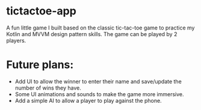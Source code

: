# tictactoe-app
A fun little game I built based on the classic tic-tac-toe game to practice my Kotlin and MVVM design pattern skills. The game can be played by 2 players.

# Future plans:
- Add UI to allow the winner to enter their name and save/update the number of wins they have.
- Some UI animations and sounds to make the game more immersive.
- Add a simple AI to allow a player to play against the phone.


